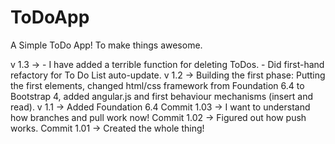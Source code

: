 # ToDoApp
A Simple ToDo App! To make things awesome.


v 1.3 -> - I have added a terrible function for deleting ToDos. 
				 - Did first-hand refactory for To Do List auto-update.
v 1.2 -> Building the first phase: Putting the first elements, changed html/css framework from Foundation 6.4 to Bootstrap 4, added angular.js and first behaviour mechanisms (insert and read).
v 1.1 -> Added Foundation 6.4
Commit 1.03 -> I want to understand how branches and pull work now!
Commit 1.02 -> Figured out how push works.
Commit 1.01 -> Created the whole thing! 
